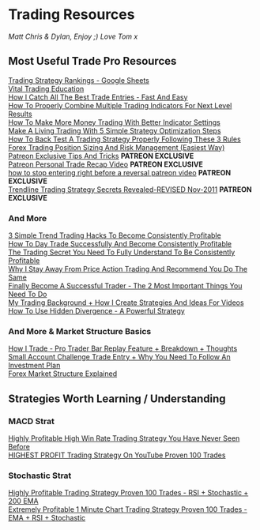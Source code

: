 # Trading Resources

*Matt Chris & Dylan, Enjoy ;)*
*Love Tom x*


## Most Useful Trade Pro Resources
[Trading Strategy Rankings - Google Sheets](https://docs.google.com/spreadsheets/d/1LQ7lwnvcB5eacK4PxLXnV1mMEIzSxHzD8IZpP2N1oA8/edit#gid=0)\
[Vital Trading Education](https://www.youtube.com/playlist?list=PL7xw-9WduM7jbIp-_bau3dplOZaPcTCOq)\
[How I Catch All The Best Trade Entries - Fast And Easy](https://www.youtube.com/watch?v=9EwpnQGpyII)\
[How To Properly Combine Multiple Trading Indicators For Next Level Results](https://www.youtube.com/watch?v=NGWe0Wg_0jo)\
[How To Make More Money Trading With Better Indicator Settings](https://www.youtube.com/watch?v=mPxsfoLNnAA)\
[Make A Living Trading With 5 Simple Strategy Optimization Steps](https://www.youtube.com/watch?v=6WA1sLWWOSs&list=PL7xw-9WduM7iZitlZljxdrChh_G22980U&index=28)\
[How To Back Test A Trading Strategy Properly Following These 3 Rules](https://www.youtube.com/watch?v=W02JCLDuDXI)\
[Forex Trading Position Sizing And Risk Management (Easiest Way)](https://www.youtube.com/watch?v=IJttMAbz7Y0&list=PLZB-AA7gb7vrT8IPZ1f0K5oGR_28WVNhR&index=19)\
[Patreon Exclusive Tips And Tricks](https://www.youtube.com/watch?v=RBSFucIBR_4)    **PATREON EXCLUSIVE**\
[Patreon Personal Trade Recap Video](https://www.youtube.com/watch?v=-vxeBLja1oM)    **PATREON EXCLUSIVE**\
[how to stop entering right before a reversal patreon video](https://www.youtube.com/watch?v=aVyomPn-2aA)    **PATREON EXCLUSIVE**\
[Trendline Trading Strategy Secrets Revealed-REVISED Nov-2011](https://forexyar.com/wp-content/uploads/2020/04/22030-tendencia.pdf)  **PATREON EXCLUSIVE**
### And More
[3 Simple Trend Trading Hacks To Become Consistently Profitable](https://www.youtube.com/watch?v=0_6LXFveKkQ&list=PL7xw-9WduM7iZitlZljxdrChh_G22980U&index=44)\
[How To Day Trade Successfully And Become Consistently Profitable](https://www.youtube.com/watch?v=KYHFg4ZpqEc)\
[The Trading Secret You Need To Fully Understand To Be Consistently Profitable](https://www.youtube.com/watch?v=A-QGWmEd9JU)\
[Why I Stay Away From Price Action Trading And Recommend You Do The Same](https://www.youtube.com/watch?v=J6teYPQbDcs)\
[Finally Become A Successful Trader - The 2 Most Important Things You Need To Do](https://www.youtube.com/watch?v=cTz0x_383vA)\
[My Trading Background + How I Create Strategies And Ideas For Videos](https://www.youtube.com/watch?v=0g2vgPDvclI)\
[How To Use Hidden Divergence - A Powerful Strategy](https://www.youtube.com/watch?v=iyzEZiY6vJM)

### And More & Market Structure Basics
[How I Trade - Pro Trader Bar Replay Feature + Breakdown + Thoughts](https://www.youtube.com/watch?v=oaQ4r-M3nlE)\
[Small Account Challenge Trade Entry + Why You Need To Follow An Investment Plan](https://www.youtube.com/watch?v=iTmhv2TZbcQ)\
[Forex Market Structure Explained](https://www.youtube.com/watch?v=OvHOcO9CQCM)

## Strategies Worth Learning / Understanding
### MACD Strat
[Highly Profitable High Win Rate Trading Strategy You Have Never Seen Before](https://www.youtube.com/watch?v=oQQ-VCJYc6M)\
[HIGHEST PROFIT Trading Strategy On YouTube Proven 100 Trades](https://www.youtube.com/watch?v=9o6BG-dCgco)

### Stochastic Strat
[Highly Profitable Trading Strategy Proven 100 Trades - RSI + Stochastic + 200 EMA](https://www.youtube.com/watch?v=hAYul735zEc)\
[Extremely Profitable 1 Minute Chart Trading Strategy Proven 100 Trades - EMA + RSI + Stochastic](https://www.youtube.com/watch?v=v9N4kj4-V2s)






